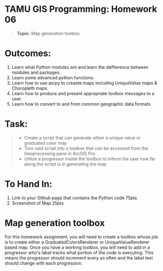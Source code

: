 # TAMU GIS Programming: Homework 06
>
>**Topic:** Map generation toolbox 
# **Outcomes:**
1. Learn what Python modules are and learn the deffierence between modules and packages.
2. Learn some advanced python functions.
3. Learn how to use arcpy to creaete maps including UniqueValue maps & Choropleth maps.
4. Learn how to produce and present appropriate toolbox messages to a user.
5. Learn how to convert to and from common geographic data formats

# **Task:**
> - Create a script that can generate either a unique value or graduated color map
> - Turn said script into a toolbox that can be accessed from the Geoprocessing pane in ArcGIS Pro
> - Utilize a progressor inside the toolbox to inform the user how far along the script is in generating the map

# **To Hand In:**
1. Link to your Github page that contains the Python code 75pts
2. Screenshot of Map 25pts
>
# Map generation toolbox
For this homework assignment, you will need to create a toolbox whose job is to create either a GraduatedColorsRenderer or UniqueValueRenderer based map. Once you have a working toolbox, you will need to add in a progressor who's label tracks what portion of the code is executing. This means the progressor should increment every so often and the label text should change with each progression.
